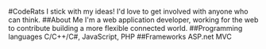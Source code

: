 #CodeRats
I stick with my ideas! I'd love to get involved with anyone who can think.
##About Me
I'm a web application developer, working for the web to contribute building a more flexible connected world.
##Programming languages
C/C++/C#, JavaScript, PHP
##Frameworks
ASP.net MVC
